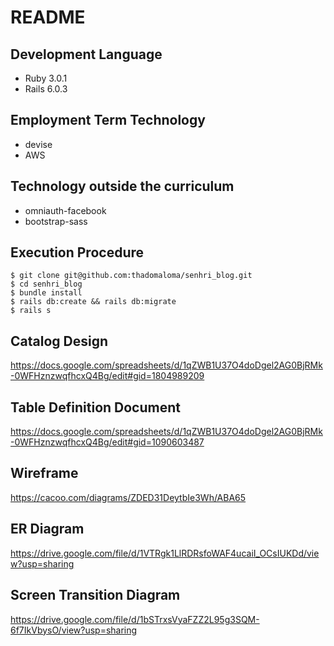 # README						

## Development Language

* Ruby 3.0.1
* Rails 6.0.3

## Employment Term Technology

* devise
* AWS

## Technology outside the curriculum

* omniauth-facebook
* bootstrap-sass

## Execution Procedure

```
$ git clone git@github.com:thadomaloma/senhri_blog.git
$ cd senhri_blog
$ bundle install
$ rails db:create && rails db:migrate
$ rails s
```

## Catalog Design

https://docs.google.com/spreadsheets/d/1qZWB1U37O4doDgel2AG0BjRMk-0WFHznzwqfhcxQ4Bg/edit#gid=1804989209

## Table Definition Document

https://docs.google.com/spreadsheets/d/1qZWB1U37O4doDgel2AG0BjRMk-0WFHznzwqfhcxQ4Bg/edit#gid=1090603487

## Wireframe

https://cacoo.com/diagrams/ZDED31DeytbIe3Wh/ABA65

## ER Diagram

https://drive.google.com/file/d/1VTRgk1LlRDRsfoWAF4ucaiI_OCsIUKDd/view?usp=sharing

## Screen Transition Diagram

https://drive.google.com/file/d/1bSTrxsVyaFZZ2L95g3SQM-6f7IkVbysO/view?usp=sharing
